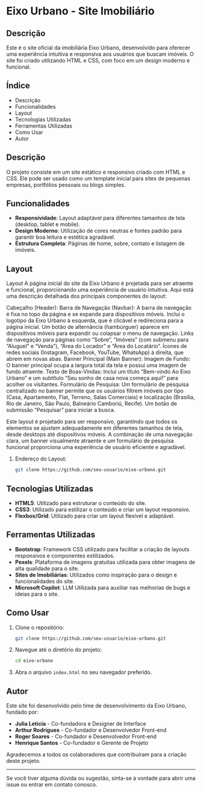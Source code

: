 # Eixo Urbano - Site Imobiliário

## Descrição
Este é o site oficial da imobiliária Eixo Urbano, desenvolvido para oferecer uma experiência intuitiva e responsiva aos usuários que buscam imóveis. O site foi criado utilizando HTML e CSS, com foco em um design moderno e funcional.

## Índice
- Descrição
- Funcionalidades
- Layout
- Tecnologias Utilizadas
- Ferramentas Utilizadas
- Como Usar
- Autor

## Descrição
O projeto consiste em um site estático e responsivo criado com HTML e CSS. Ele pode ser usado como um template inicial para sites de pequenas empresas, portfólios pessoais ou blogs simples.

## Funcionalidades
- **Responsividade**: Layout adaptável para diferentes tamanhos de tela (desktop, tablet e mobile).
- **Design Moderno**: Utilização de cores neutras e fontes padrão para garantir boa leitura e estética agradável.
- **Estrutura Completa**: Páginas de home, sobre, contato e listagem de imóveis.

## Layout
Layout
A página inicial do site da Eixo Urbano é projetada para ser atraente e funcional, proporcionando uma experiência de usuário intuitiva. Aqui está uma descrição detalhada dos principais componentes do layout:

Cabeçalho (Header):
Barra de Navegação (Navbar):
A barra de navegação é fixa no topo da página e se expande para dispositivos móveis.
Inclui o logotipo da Eixo Urbano à esquerda, que é clicável e redireciona para a página inicial.
Um botão de alternância (hambúrguer) aparece em dispositivos móveis para expandir ou colapsar o menu de navegação.
Links de navegação para páginas como “Sobre”, “Imóveis” (com submenu para “Aluguel” e “Venda”), “Área do Locador” e “Área do Locatário”.
Ícones de redes sociais (Instagram, Facebook, YouTube, WhatsApp) à direita, que abrem em novas abas.
Banner Principal (Main Banner):
Imagem de Fundo: O banner principal ocupa a largura total da tela e possui uma imagem de fundo atraente.
Texto de Boas-Vindas: Inclui um título “Bem-vindo Ao Eixo Urbano” e um subtítulo “Seu sonho de casa nova começa aqui!” para acolher os visitantes.
Formulário de Pesquisa:
Um formulário de pesquisa centralizado no banner permite que os usuários filtrem imóveis por tipo (Casa, Apartamento, Flat, Terreno, Salas Comerciais) e localização (Brasília, Rio de Janeiro, São Paulo, Balneário Camboriú, Recife).
Um botão de submissão “Pesquisar” para iniciar a busca.

Este layout é projetado para ser responsivo, garantindo que todos os elementos se ajustem adequadamente em diferentes tamanhos de tela, desde desktops até dispositivos móveis. A combinação de uma navegação clara, um banner visualmente atraente e um formulário de pesquisa funcional proporciona uma experiência de usuário eficiente e agradável.

1. Endereço do Layout:
    ```bash
    git clone https://github.com/seu-usuario/eixo-urbano.git
    ```



## Tecnologias Utilizadas
- **HTML5**: Utilizado para estruturar o conteúdo do site.
- **CSS3**: Utilizado para estilizar o conteúdo e criar um layout responsivo.
- **Flexbox/Grid**: Utilizado para criar um layout flexível e adaptável.

## Ferramentas Utilizadas
- **Bootstrap**: Framework CSS utilizado para facilitar a criação de layouts responsivos e componentes estilizados.
- **Pexels**: Plataforma de imagens gratuitas utilizada para obter imagens de alta qualidade para o site.
- **Sites de Imobiliárias**: Utilizados como inspiração para o design e funcionalidades do site.
- **Microsoft Copilot**: LLM Utilizada para auxiliar nas melhorias de bugs e ideias para o site.

## Como Usar
1. Clone o repositório:
    ```bash
    git clone https://github.com/seu-usuario/eixo-urbano.git
    ```
2. Navegue até o diretório do projeto:
    ```bash
    cd eixo-urbano
    ```
3. Abra o arquivo `index.html` no seu navegador preferido.

## Autor
Este site foi desenvolvido pelo time de desenvolvimento da Eixo Urbano, fundado por:
- **Julia Leticia** - Co-fundadora e Designer de Interface
- **Arthur Rodrigues** - Co-fundador e Desenvolvedor Front-end
- **Roger Soares** - Co-fundador e Desenvolvedor Front-end
- **Henrique Santos** - Co-fundador e Gerente de Projeto

Agradecemos a todos os colaboradores que contribuíram para a criação deste projeto.

---

Se você tiver alguma dúvida ou sugestão, sinta-se à vontade para abrir uma issue ou entrar em contato conosco.
